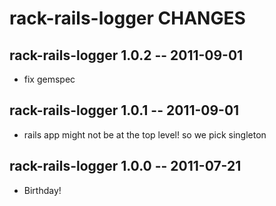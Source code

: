 # rack-rails-logger CHANGES

## rack-rails-logger 1.0.2 -- 2011-09-01

* fix gemspec

## rack-rails-logger 1.0.1 -- 2011-09-01

* rails app might not be at the top level! so we pick singleton

## rack-rails-logger 1.0.0 -- 2011-07-21

* Birthday!
